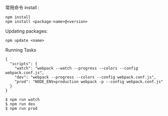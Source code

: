 
常用命令
install :
```
npm install
npm install <package-name>@<version>
```
Updating packages:
```
npm update <name>
```

Running Tasks
```
{
  "scripts": {
    "watch": "webpack --watch --progress --colors --config webpack.conf.js",
    "dev": "webpack --progress --colors --config webpack.conf.js",
    "prod": "NODE_ENV=production webpack -p --config webpack.conf.js"
  }
}

$ npm run watch
$ npm run dev
$ npm run prod
```